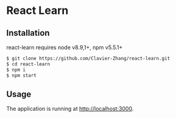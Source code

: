 # React Learn

## Installation

react-learn requires node v8.9,1+, npm v5.5.1+

```sh
$ git clone https://github.com/Clavier-Zhang/react-learn.git
$ cd react-learn
$ npm i
$ npm start
```

## Usage
The application is running at [http://localhost:3000](http://localhost:3000).